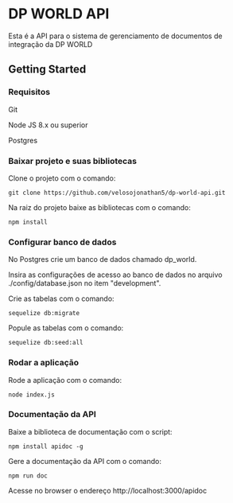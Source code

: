 # DP WORLD API

Esta é a API para o sistema de gerenciamento de documentos de integração da DP WORLD

## Getting Started

### Requisitos

Git

Node JS 8.x ou superior

Postgres

### Baixar projeto e suas bibliotecas

Clone o projeto com o comando:

```
git clone https://github.com/velosojonathan5/dp-world-api.git
```

Na raiz do projeto baixe as bibliotecas com o comando:
```
npm install
```
### Configurar banco de dados

No Postgres crie um banco de dados chamado dp_world.

Insira as configurações de acesso ao banco de dados no arquivo ./config/database.json no item "development".

Crie as tabelas com o comando:
```
sequelize db:migrate
```
Popule as tabelas com o comando:
```
sequelize db:seed:all
```

### Rodar a aplicação

Rode a aplicação com o comando:
```
node index.js
```

### Documentação da API

Baixe a biblioteca de documentação com o script:
```
npm install apidoc -g
```

Gere a documentação da API com o comando:
```
npm run doc
```

Acesse no browser o endereço http://localhost:3000/apidoc

